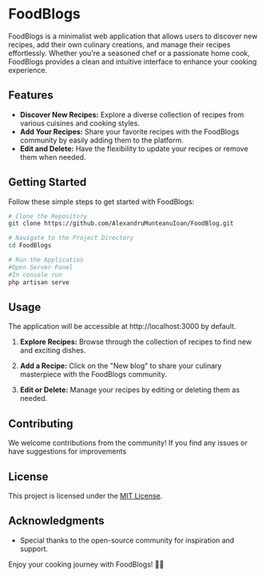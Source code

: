 # FoodBlogs

FoodBlogs is a minimalist web application that allows users to discover new recipes, add their own culinary creations, and manage their recipes effortlessly. Whether you're a seasoned chef or a passionate home cook, FoodBlogs provides a clean and intuitive interface to enhance your cooking experience.

## Features

- **Discover New Recipes:** Explore a diverse collection of recipes from various cuisines and cooking styles.
- **Add Your Recipes:** Share your favorite recipes with the FoodBlogs community by easily adding them to the platform.
- **Edit and Delete:** Have the flexibility to update your recipes or remove them when needed.

## Getting Started

Follow these simple steps to get started with FoodBlogs:

```bash
# Clone the Repository
git clone https://github.com/AlexandruMunteanuIoan/FoodBlog.git
```
```bash
# Navigate to the Project Directory
cd FoodBlogs
```
```bash
# Run the Application
#Open Server Panel
#In console run
php artisan serve 
```
## Usage

The application will be accessible at http://localhost:3000 by default.

1. **Explore Recipes:**
   Browse through the collection of recipes to find new and exciting dishes.

2. **Add a Recipe:**
   Click on the "New blog" to share your culinary masterpiece with the FoodBlogs community.

3. **Edit or Delete:**
   Manage your recipes by editing or deleting them as needed.

## Contributing

We welcome contributions from the community! If you find any issues or have suggestions for improvements
## License

This project is licensed under the [MIT License](LICENSE).

## Acknowledgments

- Special thanks to the open-source community for inspiration and support.

Enjoy your cooking journey with FoodBlogs! 🍳✨
